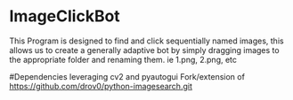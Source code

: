 # ImageClickBot

This Program is designed to find and click sequentially named images, this allows
us to create a generally adaptive bot by simply dragging images to the appropriate
folder and renaming them. ie 1.png, 2.png, etc

#Dependencies
leveraging cv2 and pyautogui
Fork/extension of https://github.com/drov0/python-imagesearch.git
